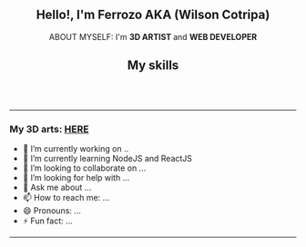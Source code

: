 <div align="center">
 <h2>Hello!, I'm <strong>Ferrozo AKA (Wilson Cotripa)</strong></h2>
 <p> ABOUT MYSELF: I'm <strong> 3D ARTIST </strong> and <strong> WEB DEVELOPER</strong>
  <br />
</div/>

<div align="center" display="flex">
<h2>My skills</h2>
  <img src="https://img.shields.io/badge/HTML5-E34F26?style=for-the-badge&logo=html5&logoColor=white" alt="">
  <img src="https://img.shields.io/badge/CSS3-1572B6?style=for-the-badge&logo=css3&logoColor=white" alt="">
   <img src="https://img.shields.io/badge/Bootstrap-563D7C?style=for-the-badge&logo=bootstrap&logoColor=white" alt="">
    <img src="https://img.shields.io/badge/Sass-CC6699?style=for-the-badge&logo=sass&logoColor=white" alt="">
    <img src="https://img.shields.io/badge/JavaScript-323330?style=for-the-badge&logo=javascript&logoColor=F7DF1E" alt="">
    <br/>
    <img src="https://img.shields.io/badge/TypeScript-007ACC?style=for-the-badge&logo=typescript&logoColor=white" alt="">
    <img src="https://img.shields.io/badge/React-20232A?style=for-the-badge&logo=react&logoColor=61DAFB" alt="">
    <img src="https://img.shields.io/badge/Node.js-43853D?style=for-the-badge&logo=node.js&logoColor=white" alt="">
</div>
<hr />
<div >
 
 <h3>My 3D arts: <a href="https://sketchfab.com/wilsoncotripa">HERE</a></h3>

- 🔭 I’m currently working on ..
- 🌱 I’m currently learning NodeJS and ReactJS
- 👯 I’m looking to collaborate on ...
- 🤔 I’m looking for help with ...
- 💬 Ask me about ...
- 📫 How to reach me: ...
- 😄 Pronouns: ...
- ⚡ Fun fact: ...
</div>
<hr />
